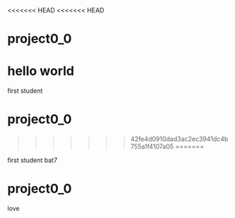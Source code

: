 <<<<<<< HEAD
<<<<<<< HEAD

# project0_0

hello world
=======
first student
# project0_0
>>>>>>> 42fe4d0910dad3ac2ec3941dc4b755a1f4107a05
=======

 first student bat7
# project0_0
love